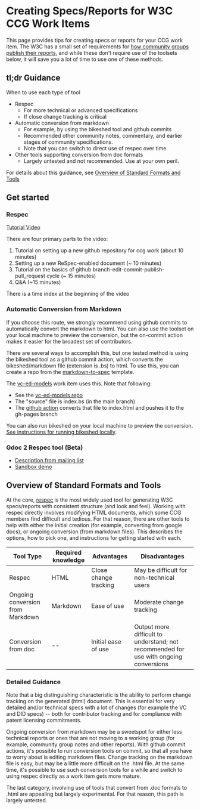 
# Creating Specs/Reports for W3C CCG Work Items

This page provides tips for creating specs or reports for your CCG work item. The W3C has a small set of requirements for [how community groups publish their reports](https://www.w3.org/community/reports/reqs/), and while these don't require use of the toolsets below, it will save you a lot of time to use one of these methods.

## tl;dr Guidance

When to use each type of tool

- Respec
   - For more technical or advanced specifications
   - If close change tracking is critical
- Automatic conversion from markdown
   - For example, by using the bikeshed tool and github commits
   - Recommended other community notes, commentary, and earlier stages of community specifications.
   - Note that you can switch to direct use of respec over time
- Other tools supporting conversion from doc formats
   - Largely untested and not recommended. Use at your own peril.
   
For details about this guidance, see [Overview of Standard Formats and Tools](#overview-of-standard-formats-and-tools)

## Get started

### Respec 
[Tutorial Video](https://youtu.be/0eQXU6Z-A6Q)

There are four primary parts to the video:
1. Tutorial on setting up a new github repository for ccg work (about 10 minutes)
2. Setting up a new ReSpec-enabled document (~ 10 minutes)
3. Tutorial on the basics of github branch-edit-commit-publish-pull_request cycle (~ 15 minutes)
4. Q&A (~15 minutes)

There is a time index at the beginning of the video

### Automatic Conversion from Markdown

If you choose this route, we strongly recommend using github commits to automatically convert the markdown to html. You can also use the toolset on your local machine to preview the conversion, but the on-commit action makes it easier for the broadest set of contributors.

There are several ways to accomplish this, but one tested method is using the bikeshed tool as a github commit action, which converts the bikeshed/markdown file (extension is .bs) to html. To use this, you can create a repo from the [markdown-to-spec](https://github.com/w3c-ccg/markdown-to-spec) template.

The [vc-ed-models](https://w3c-ccg.github.io/vc-ed-models/) work item uses this. Note that following:
- See the [vc-ed-models repo](https://github.com/w3c-ccg/vc-ed-models)
- The "source" file is index.bs (in the main branch)
- The [github action](https://github.com/w3c-ccg/vc-ed-models/blob/main/.github/workflows/publish.yml) converts that file to index.html and pushes it to the gh-pages branch

You can also run bikeshed on your local machine to preview the conversion. [See instructions for running bikeshed locally](https://w3c-ccg.github.io/bikeshed_instructions.html).

### Gdoc 2 Respec tool (Beta)
- [Description from mailing list](https://lists.w3.org/Archives/Public/spec-prod/2018JulSep/0003.html)
- [Sandbox demo](credweb.org/signals)


## Overview of Standard Formats and Tools

At the core, [respec](https://github.com/w3c/respec/wiki) is the most widely used tool for generating W3C specs/reports with consistent structure (and look and feel). Working with respec directly involves modifying HTML documents, which some CCG members find difficult and tedious. For that reason, there are other tools to help with either the initial creation (for example, converting from google docs), or ongoing conversion (from markdown files). This describes the options, how to pick one, and instructions for getting started with each.

| Tool Type | Required knowledge | Advantages            | Disadvantages | 
|-----------|--------------------|-----------------------|---------------|
| Respec    | HTML               | Close change tracking | May be difficult for non-technical users |
| Ongoing conversion from Markdown | Markdown | Ease of use   | Moderate change tracking  |
| Conversion from doc | --        | Initial ease of use   | Output more difficult to understand; not recommended for use with ongoing conversions | 
   
### Detailed Guidance
Note that a big distinguishing characteristic is the ability to perform change tracking on the generated (html) document. This is essential for very detailed and/or technical specs with a lot of changes (for example the VC and DID specs) -- both for contributor tracking and for compliance with patent licensing commitments.

Ongoing conversion from markdown may be a sweetspot for either less technical reports or ones that are not moving to a working group (for example, community group notes and other reports). With github commit actions, it's possible to run conversion tools on commit, so that all you have to worry about is editing markdown files. Change tracking on the markdown file is easy, but may be a little more difficult on the .html file. At the same time, it's possible to use such conversion tools for a while and switch to using respec directly as a work item gets more mature.

The last category, involving use of tools that convert from .doc formats to .html are appealing but largely experimental. For that reason, this path is largely untested.
